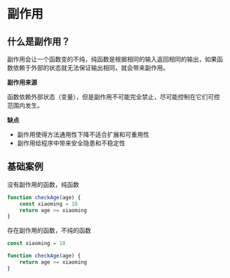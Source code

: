 <script setup>
import { loginRead } from '@/utils/login-read'

loginRead('j20016')
</script>

# <AppCode code="48" /> 副作用

<ClientOnly><AppRead code="j20016" /></ClientOnly>

## 什么是副作用？

副作用会让一个函数变的不纯，纯函数是根据相同的输入返回相同的输出，如果函数依赖于外部的状态就无法保证输出相同，就会带来副作用。

**副作用来源**

函数依赖外部状态（变量），但是副作用不可能完全禁止，尽可能控制在它们可控范围内发生。

**缺点**

-   副作用使得方法通用性下降不适合扩展和可重用性
-   副作用给程序中带来安全隐患和不稳定性

## 基础案例

没有副作用的函数，纯函数

```javascript
function checkAge(age) {
    const xiaoming = 18
    return age >= xiaoming
}
```

存在副作用的函数，不纯的函数

```javascript
const xiaoming = 18

function checkAge(age) {
    return age >= xiaoming
}
```

<AppComment />